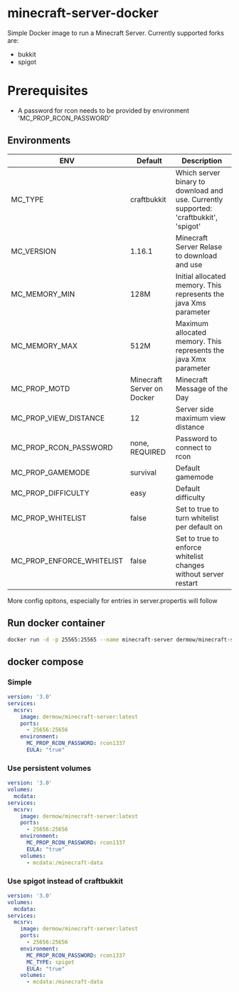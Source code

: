 # minecraft-server-docker
Simple Docker image to run a Minecraft Server. Currently supported forks are: 
- bukkit
- spigot

# Prerequisites
- A password for rcon needs to be provided by environment 'MC_PROP_RCON_PASSWORD'

## Environments
| ENV | Default | Description |
|--|--|--|
| MC_TYPE | craftbukkit | Which server binary to download and use. Currently supported: 'craftbukkit', 'spigot' |
| MC_VERSION | 1.16.1 | Minecraft Server Relase to download and use |
| MC_MEMORY_MIN | 128M | Initial allocated memory. This represents the java Xms parameter |
| MC_MEMORY_MAX | 512M | Maximum allocated memory. This represents the java Xmx parameter |
| MC_PROP_MOTD | Minecraft Server on Docker| Minecraft Message of the Day |
| MC_PROP_VIEW_DISTANCE | 12 | Server side maximum view distance |
| MC_PROP_RCON_PASSWORD | none, REQUIRED | Password to connect to rcon |
| MC_PROP_GAMEMODE | survival | Default gamemode |
| MC_PROP_DIFFICULTY | easy | Default difficulty |
| MC_PROP_WHITELIST | false | Set to true to turn whitelist per default on |
| MC_PROP_ENFORCE_WHITELIST | false | Set to true to enforce whitelist changes without server restart |



More config opitons, especially for entries in server.propertis will follow

## Run docker container
```bash
docker run -d -p 25565:25565 --name minecraft-server dermow/minecraft-server:latest
```

## docker compose
### Simple
``` yaml
version: '3.0'
services: 
  mcsrv:
    image: dermow/minecraft-server:latest
    ports:
      - 25656:25656
    environment:
      MC_PROP_RCON_PASSWORD: rcon1337
      EULA: "true"
```

### Use persistent volumes
``` yaml
version: '3.0'
volumes:
  mcdata:
services: 
  mcsrv:
    image: dermow/minecraft-server:latest
    ports:
      - 25656:25656
    environment:
      MC_PROP_RCON_PASSWORD: rcon1337
      EULA: "true"
    volumes:
      - mcdata:/minecraft-data
```

### Use spigot instead of craftbukkit
``` yaml
version: '3.0'
volumes:
  mcdata:
services: 
  mcsrv:
    image: dermow/minecraft-server:latest
    ports:
      - 25656:25656
    environment:
      MC_PROP_RCON_PASSWORD: rcon1337
      MC_TYPE: spigot
      EULA: "true"
    volumes:
      - mcdata:/minecraft-data
```
